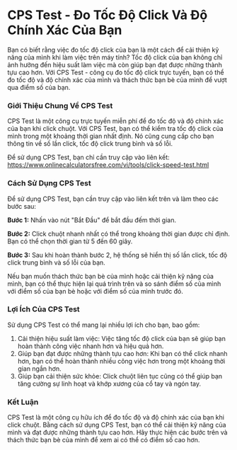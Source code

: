CPS Test - Đo Tốc Độ Click Và Độ Chính Xác Của Bạn
==================================================

Bạn có biết rằng việc đo tốc độ click của bạn là một cách để cải thiện kỹ năng của mình khi làm việc trên máy tính? Tốc độ click của bạn không chỉ ảnh hưởng đến hiệu suất làm việc mà còn giúp bạn đạt được những thành tựu cao hơn. Với CPS Test - công cụ đo tốc độ click trực tuyến, bạn có thể đo tốc độ và độ chính xác của mình và thách thức bạn bè của mình để vượt qua điểm số của bạn.

### Giới Thiệu Chung Về CPS Test

CPS Test là một công cụ trực tuyến miễn phí để đo tốc độ và độ chính xác của bạn khi click chuột. Với CPS Test, bạn có thể kiểm tra tốc độ click của mình trong một khoảng thời gian nhất định. Nó cũng cung cấp cho bạn thông tin về số lần click, tốc độ click trung bình và số lỗi.

Để sử dụng CPS Test, bạn chỉ cần truy cập vào liên kết: <https://www.onlinecalculatorsfree.com/vi/tools/click-speed-test.html>

### Cách Sử Dụng CPS Test

Để sử dụng CPS Test, bạn cần truy cập vào liên kết trên và làm theo các bước sau:

**Bước 1:** Nhấn vào nút "Bắt Đầu" để bắt đầu đếm thời gian.

**Bước 2:** Click chuột nhanh nhất có thể trong khoảng thời gian được chỉ định. Bạn có thể chọn thời gian từ 5 đến 60 giây.

**Bước 3:** Sau khi hoàn thành bước 2, hệ thống sẽ hiển thị số lần click, tốc độ click trung bình và số lỗi của bạn.

Nếu bạn muốn thách thức bạn bè của mình hoặc cải thiện kỹ năng của mình, bạn có thể thực hiện lại quá trình trên và so sánh điểm số của mình với điểm số của bạn bè hoặc với điểm số của mình trước đó.

### Lợi Ích Của CPS Test

Sử dụng CPS Test có thể mang lại nhiều lợi ích cho bạn, bao gồm:

1. Cải thiện hiệu suất làm việc: Việc tăng tốc độ click của bạn sẽ giúp bạn hoàn thành công việc nhanh hơn và hiệu quả hơn.
2. Giúp bạn đạt được những thành tựu cao hơn: Khi bạn có thể click nhanh hơn, bạn có thể hoàn thành nhiều công việc hơn trong một khoảng thời gian ngắn hơn.
3. Giúp bạn cải thiện sức khỏe: Click chuột liên tục cũng có thể giúp bạn tăng cường sự linh hoạt và khớp xương của cổ tay và ngón tay.

### Kết Luận

CPS Test là một công cụ hữu ích để đo tốc độ và độ chính xác của bạn khi click chuột. Bằng cách sử dụng CPS Test, bạn có thể cải thiện kỹ năng của mình và đạt được những thành tựu cao hơn. Hãy thực hiện các bước trên và thách thức bạn bè của mình để xem ai có thể có điểm số cao hơn.